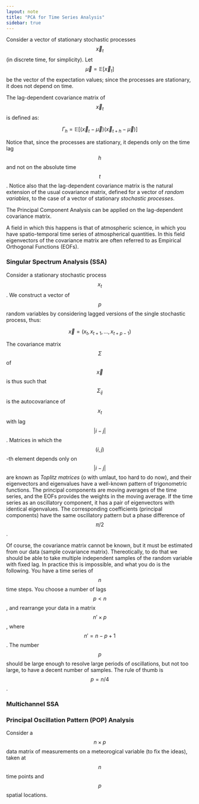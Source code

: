 ```yaml
---
layout: note
title: "PCA for Time Series Analysis"
sidebar: true
---
```


Consider a vector of stationary stochastic processes $${\vec x}_t$$ (in discrete time, for simplicity).
Let $${\vec \mu}=\mathbb{E}[{\vec x}_t]$$ be the vector of the expectation values; since the processes are stationary, it does not depend on time.

The lag-dependent covariance matrix of $${\vec x}_t$$ is defined as:

$$
\Gamma_h = \mathbb{E}[({\vec x}_t - \vec \mu) ({\vec x}_{t+h} - \vec \mu) ]
$$

Notice that, since the processes are stationary, it depends only on the time lag $$h$$ and not on the absolute time $$t$$.
Notice also that the lag-dependent covariance matrix is the natural extension of the usual covariance matrix, defined for a vector of *random variables*, to the case of a vector of stationary *stochastic processes*.

The Principal Component Analysis can be applied on the lag-dependent covariance matrix.

A field in which this happens is that of atmospheric science, in which you have spatio-temporal time series of atmospherical quantities.
In this field eigenvectors of the covariance matrix are often referred to as Empirical Orthogonal Functions (EOFs).

### Singular Spectrum Analysis (SSA)

Consider a stationary stochastic process $$x_t$$.
We construct a vector of $$p$$ random variables by considering lagged versions of the single stochastic process, thus:

$$
\vec x = (x_t, x_{t+1}, ... , x_{t+p-1})
$$

The covariance matrix $$\Sigma$$ of $$\vec x$$ is thus such that $$\Sigma_{i j}$$ is the autocovariance of $$x_t$$ with lag $$|i-j|$$.
Matrices in which the $$(i,j)$$-th element depends only on $$|i-j|$$ are known as *Toplitz matrices* (o with umlaut, too hard to do now), and their eigenvectors and eigenvalues have a well-known pattern of trigonometric functions.
The principal components are moving averages of the time series, and the EOFs provides the weights in the moving average.
If the time series as an oscillatory component, it has a pair of eigenvectors with identical eigenvalues.
The corresponding coefficients (principal components) have the same oscillatory pattern but a phase difference of $$\pi/2$$.

Of course, the covariance matrix cannot be known, but it must be estimated from our data (sample covariance matrix).
Thereotically, to do that we should be able to take multiple independent samples of the random variable with fixed lag.
In practice this is impossible, and what you do is the following.
You have a time series of $$n$$ time steps.
You choose a number of lags $$p<n$$, and rearrange your data in a matrix $$n' \times p$$, where $$n' = n-p+1$$.
The number $$p$$ should be large enough to resolve large periods of oscillations, but not too large, to have a decent number of samples.
The rule of thumb is $$p=n/4$$.

### Multichannel SSA

### Principal Oscillation Pattern (POP) Analysis
Consider a $$n\times p$$ data matrix of measurements on a meteorogical variable (to fix the ideas), taken at $$n$$ time points and $$p$$ spatial locations.








